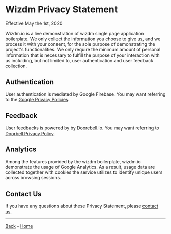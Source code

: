 # Wizdm Privacy Statement

Effective May the 1st, 2020

Wizdm.io is a live demonstration of wizdm single page application boilerplate.
We only collect the information you choose to give us, and we process it with your consent, for the sole purpose of demonstrating the project's functionalities.
We only require the minimum amount of personal information that is necessary to fulfill the purpose of your interaction with us inclulding, but not limited to, user authentication and user feedback collection. 

## Authentication
User authentication is mediated by Google Firebase. You may want referring to the [Google Privacy Policies](https://policies.google.com/privacy).

## Feedback
User feedbacks is powered by by Doorebell.io. You may want referring to [Doorbell Privacy Policy](https://doorbell.io/privacy-policy).

## Analytics
Among the features provided by the wizdm boilerplate, wizdm.io demonstrate the usage of Google Analytics. As a result, usage data are collected together with cookies the service utilizes to identify unique users across browsing sessions.

## Contact Us
If you have any questions about these Privacy Statement, please [contact us](contact).
 
---

[Back](back) - [Home](home)
